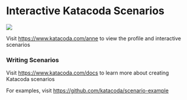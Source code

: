 # Interactive Katacoda Scenarios

[![](http://shields.katacoda.com/katacoda/anne/count.svg)](https://www.katacoda.com/anne "Get your profile on Katacoda.com")

Visit https://www.katacoda.com/anne to view the profile and interactive scenarios

### Writing Scenarios
Visit https://www.katacoda.com/docs to learn more about creating Katacoda scenarios

For examples, visit https://github.com/katacoda/scenario-example
